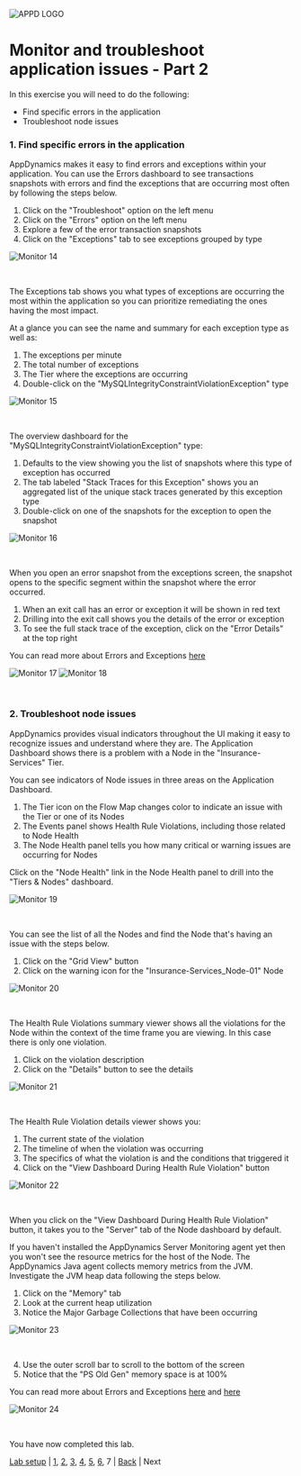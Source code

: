 ![APPD LOGO](./assets/images/appd-logo.png)
# Monitor and troubleshoot application issues - Part 2

In this exercise you will need to do the following:
- Find specific errors in the application
- Troubleshoot node issues

### **1.** Find specific errors in the application

AppDynamics makes it easy to find errors and exceptions within your application.  You can use the Errors dashboard to see transactions snapshots with errors and find the exceptions that are occurring most often by following the steps below.

1. Click on the "Troubleshoot" option on the left menu
2. Click on the "Errors" option on the left menu
3. Explore a few of the error transaction snapshots
4. Click on the "Exceptions" tab to see exceptions grouped by type

![Monitor 14](./assets/images/06-monitor-troubleshoot-14.png)

<br>

The Exceptions tab shows you what types of exceptions are occurring the most within the application so you can prioritize remediating the ones having the most impact.

At a glance you can see the name and summary for each exception type as well as:

1. The exceptions per minute
2. The total number of exceptions
3. The Tier where the exceptions are occurring
4. Double-click on the "MySQLIntegrityConstraintViolationException" type

![Monitor 15](./assets/images/06-monitor-troubleshoot-15.png)

<br>

The overview dashboard for the "MySQLIntegrityConstraintViolationException" type:

1. Defaults to the view showing you the list of snapshots where this type of exception has occurred
2. The tab labeled "Stack Traces for this Exception" shows you an aggregated list of the unique stack traces generated by this exception type
3. Double-click on one of the snapshots for the exception to open the snapshot

![Monitor 16](./assets/images/06-monitor-troubleshoot-16.png)

<br>

When you open an error snapshot from the exceptions screen, the snapshot opens to the specific segment within the snapshot where the error occurred.

1. When an exit call has an error or exception it will be shown in red text
2. Drilling into the exit call shows you the details of the error or exception
3. To see the full stack trace of the exception, click on the "Error Details" at the top right

You can read more about Errors and Exceptions [here](https://docs.appdynamics.com/display/latest/Errors+and+Exceptions)

![Monitor 17](./assets/images/06-monitor-troubleshoot-17.png)
![Monitor 18](./assets/images/06-monitor-troubleshoot-18.png)

<br>


### **2.** Troubleshoot node issues

AppDynamics provides visual indicators throughout the UI making it easy to recognize issues and understand where they are.  The Application Dashboard shows there is a problem with a Node in the "Insurance-Services" Tier.

You can see indicators of Node issues in three areas on the Application Dashboard.

1. The Tier icon on the Flow Map changes color to indicate an issue with the Tier or one of its Nodes
2. The Events panel shows Health Rule Violations, including those related to Node Health
3. The Node Health panel tells you how many critical or warning issues are occurring for Nodes

Click on the "Node Health" link in the Node Health panel to drill into the "Tiers & Nodes" dashboard.

![Monitor 19](./assets/images/06-monitor-troubleshoot-19.png)

<br>

You can see the list of all the Nodes and find the Node that's having an issue with the steps below.

1. Click on the "Grid View" button
2. Click on the warning icon for the "Insurance-Services_Node-01" Node

![Monitor 20](./assets/images/06-monitor-troubleshoot-20.png)

<br>

The Health Rule Violations summary viewer shows all the violations for the Node within the context of the time frame you are viewing.  In this case there is only one violation.

1. Click on the violation description
2. Click on the "Details" button to see the details

![Monitor 21](./assets/images/06-monitor-troubleshoot-21.png)

<br>

The Health Rule Violation details viewer shows you:

1. The current state of the violation
2. The timeline of when the violation was occurring
3. The specifics of what the violation is and the conditions that triggered it
4. Click on the "View Dashboard During Health Rule Violation" button

![Monitor 22](./assets/images/06-monitor-troubleshoot-22.png)

<br>

When you click on the "View Dashboard During Health Rule Violation" button, it takes you to the "Server" tab of the Node dashboard by default.

If you haven't installed the AppDynamics Server Monitoring agent yet then you won't see the resource metrics for the host of the Node.  The AppDynamics Java agent collects memory metrics from the JVM.  Investigate the JVM heap data following the steps below.

1. Click on the "Memory" tab
2. Look at the current heap utilization
3. Notice the Major Garbage Collections that have been occurring

![Monitor 23](./assets/images/06-monitor-troubleshoot-23.png)

<br>

4. Use the outer scroll bar to scroll to the bottom of the screen
5. Notice that the "PS Old Gen" memory space is at 100%

You can read more about Errors and Exceptions [here](https://docs.appdynamics.com/display/latest/Troubleshoot+Node+Problems) and [here](https://docs.appdynamics.com/display/latest/Monitor+JVMs)

![Monitor 24](./assets/images/06-monitor-troubleshoot-24.png)

<br>

You have now completed this lab.

[Lab setup](../appd-vm-setup-101/lab-exercise-01.md) | [1](lab-exercise-01.md), [2](lab-exercise-02.md), [3](lab-exercise-03.md), [4](lab-exercise-04.md), [5](lab-exercise-05.md), [6](lab-exercise-06.md), 7 | [Back](lab-exercise-06.md) | Next   
